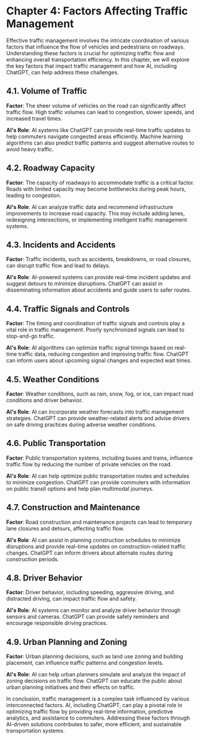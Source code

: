 Chapter 4: Factors Affecting Traffic Management
===============================================

Effective traffic management involves the intricate coordination of various factors that influence the flow of vehicles and pedestrians on roadways. Understanding these factors is crucial for optimizing traffic flow and enhancing overall transportation efficiency. In this chapter, we will explore the key factors that impact traffic management and how AI, including ChatGPT, can help address these challenges.

4.1. **Volume of Traffic**
--------------------------

**Factor**: The sheer volume of vehicles on the road can significantly affect traffic flow. High traffic volumes can lead to congestion, slower speeds, and increased travel times.

**AI's Role**: AI systems like ChatGPT can provide real-time traffic updates to help commuters navigate congested areas efficiently. Machine learning algorithms can also predict traffic patterns and suggest alternative routes to avoid heavy traffic.

4.2. **Roadway Capacity**
-------------------------

**Factor**: The capacity of roadways to accommodate traffic is a critical factor. Roads with limited capacity may become bottlenecks during peak hours, leading to congestion.

**AI's Role**: AI can analyze traffic data and recommend infrastructure improvements to increase road capacity. This may include adding lanes, redesigning intersections, or implementing intelligent traffic management systems.

4.3. **Incidents and Accidents**
--------------------------------

**Factor**: Traffic incidents, such as accidents, breakdowns, or road closures, can disrupt traffic flow and lead to delays.

**AI's Role**: AI-powered systems can provide real-time incident updates and suggest detours to minimize disruptions. ChatGPT can assist in disseminating information about accidents and guide users to safer routes.

4.4. **Traffic Signals and Controls**
-------------------------------------

**Factor**: The timing and coordination of traffic signals and controls play a vital role in traffic management. Poorly synchronized signals can lead to stop-and-go traffic.

**AI's Role**: AI algorithms can optimize traffic signal timings based on real-time traffic data, reducing congestion and improving traffic flow. ChatGPT can inform users about upcoming signal changes and expected wait times.

4.5. **Weather Conditions**
---------------------------

**Factor**: Weather conditions, such as rain, snow, fog, or ice, can impact road conditions and driver behavior.

**AI's Role**: AI can incorporate weather forecasts into traffic management strategies. ChatGPT can provide weather-related alerts and advise drivers on safe driving practices during adverse weather conditions.

4.6. **Public Transportation**
------------------------------

**Factor**: Public transportation systems, including buses and trains, influence traffic flow by reducing the number of private vehicles on the road.

**AI's Role**: AI can help optimize public transportation routes and schedules to minimize congestion. ChatGPT can provide commuters with information on public transit options and help plan multimodal journeys.

4.7. **Construction and Maintenance**
-------------------------------------

**Factor**: Road construction and maintenance projects can lead to temporary lane closures and detours, affecting traffic flow.

**AI's Role**: AI can assist in planning construction schedules to minimize disruptions and provide real-time updates on construction-related traffic changes. ChatGPT can inform drivers about alternate routes during construction periods.

4.8. **Driver Behavior**
------------------------

**Factor**: Driver behavior, including speeding, aggressive driving, and distracted driving, can impact traffic flow and safety.

**AI's Role**: AI systems can monitor and analyze driver behavior through sensors and cameras. ChatGPT can provide safety reminders and encourage responsible driving practices.

4.9. **Urban Planning and Zoning**
----------------------------------

**Factor**: Urban planning decisions, such as land use zoning and building placement, can influence traffic patterns and congestion levels.

**AI's Role**: AI can help urban planners simulate and analyze the impact of zoning decisions on traffic flow. ChatGPT can educate the public about urban planning initiatives and their effects on traffic.

In conclusion, traffic management is a complex task influenced by various interconnected factors. AI, including ChatGPT, can play a pivotal role in optimizing traffic flow by providing real-time information, predictive analytics, and assistance to commuters. Addressing these factors through AI-driven solutions contributes to safer, more efficient, and sustainable transportation systems.
